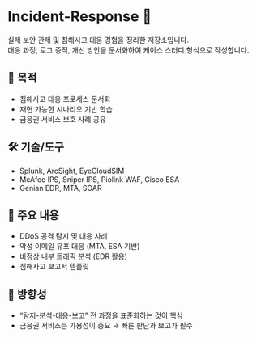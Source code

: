 # Incident-Response 🚨
실제 보안 관제 및 침해사고 대응 경험을 정리한 저장소입니다.  
대응 과정, 로그 증적, 개선 방안을 문서화하여 케이스 스터디 형식으로 작성합니다.

## 📌 목적
- 침해사고 대응 프로세스 문서화
- 재현 가능한 시나리오 기반 학습
- 금융권 서비스 보호 사례 공유

## 🛠️ 기술/도구
- Splunk, ArcSight, EyeCloudSIM
- McAfee IPS, Sniper IPS, Piolink WAF, Cisco ESA
- Genian EDR, MTA, SOAR

## 📂 주요 내용
- DDoS 공격 탐지 및 대응 사례
- 악성 이메일 유포 대응 (MTA, ESA 기반)
- 비정상 내부 트래픽 분석 (EDR 활용)
- 침해사고 보고서 템플릿

## 📖 방향성
- “탐지-분석-대응-보고” 전 과정을 표준화하는 것이 핵심
- 금융권 서비스는 가용성이 중요 → 빠른 판단과 보고가 필수
